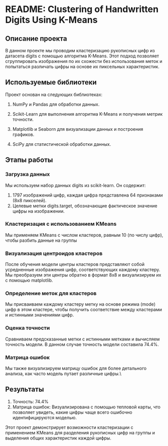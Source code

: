 # README: Clustering of Handwritten Digits Using K-Means

## Описание проекта
В данном проекте мы проводим кластеризацию рукописных цифр из датасета digits с помощью алгоритма K-Means. Этот подход позволяет сгруппировать изображения по их схожести без использования меток и попытаться различать цифры на основе их пиксельных характеристик.

## Используемые библиотеки
Проект основан на следующих библиотеках:

1) NumPy и Pandas для обработки данных.
2) Scikit-Learn для выполнения алгоритма K-Means и получения метрик точности.

3) Matplotlib и Seaborn для визуализации данных и построения графиков.
4) SciPy для статистической обработки данных.

## Этапы работы

### Загрузка данных
Мы используем набор данных digits из scikit-learn. Он содержит:

1) 1797 изображений цифр, каждая цифра представлена 64 признаками (8x8 пикселей).
2) Целевые метки digits.target, обозначающие фактическое значение цифры на изображении.

### Кластеризация с использованием KMeans
Мы применяем KMeans с числом кластеров, равным 10 (по числу цифр), чтобы разбить данные на группы

### Визуализация центроидов кластеров
После обучения модели центры кластеров представляют собой усредненные изображения цифр, соответствующих каждому кластеру. Мы преобразуем эти центры обратно в формат 8x8 и визуализируем их с помощью matplotlib.

### Определение меток для кластеров
Мы присваиваем каждому кластеру метку на основе режима (mode) цифр в этом кластере, чтобы получить соответствие между кластерами и истинными значениями цифр.

### Оценка точности
Сравниваем предсказанные метки с истинными метками и вычисляем точность модели. В данном случае точность модели составила 74.4%.

### Матрица ошибок
Мы также визуализируем матрицу ошибок для более детального анализа, как часто модель путает различные цифры.\


## Результаты
1) Точность: 74.4%
2) Матрица ошибок: Визуализирована с помощью тепловой карты, что позволяет увидеть, какие цифры чаще всего ошибочно идентифицируются моделью.


Этот проект демонстрирует возможности кластеризации с применением KMeans для разделения рукописных цифр на группы и выделения общих характеристик каждой цифры.
